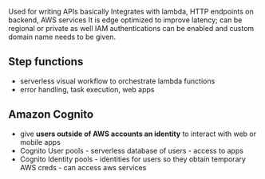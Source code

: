 Used for writing APIs basically
Integrates with lambda, HTTP endpoints on backend, AWS services
It is edge optimized to improve latency; can be regional or private as well
IAM authentications can be enabled and custom domain name needs to be given.

## Step functions
- serverless visual workflow to orchestrate lambda functions
- error handling, task execution, web apps

## Amazon Cognito
- give **users outside of AWS accounts an identity** to interact with web or mobile apps
- Cognito User pools - serverless database of users - access to apps
- Cognito Identity pools - identities for users so they obtain temporary AWS creds - can access aws services 
